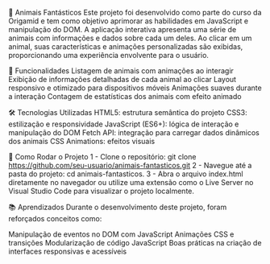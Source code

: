 🐾 Animais Fantásticos
Este projeto foi desenvolvido como parte do curso da Origamid e tem como objetivo aprimorar as habilidades em JavaScript e manipulação do DOM. A aplicação interativa apresenta uma série de animais com informações e dados sobre cada um deles. Ao clicar em um animal, suas características e animações personalizadas são exibidas, proporcionando uma experiência envolvente para o usuário.

🚀 Funcionalidades
Listagem de animais com animações ao interagir
Exibição de informações detalhadas de cada animal ao clicar
Layout responsivo e otimizado para dispositivos móveis
Animações suaves durante a interação
Contagem de estatísticas dos animais com efeito animado

🛠️ Tecnologias Utilizadas
HTML5: estrutura semântica do projeto
CSS3: estilização e responsividade
JavaScript (ES6+): lógica de interação e manipulação do DOM
Fetch API: integração para carregar dados dinâmicos dos animais
CSS Animations: efeitos visuais

🚧 Como Rodar o Projeto
1 - Clone o repositório: git clone https://github.com/seu-usuario/animais-fantasticos.git
2 - Navegue até a pasta do projeto: cd animais-fantasticos.
3 - Abra o arquivo index.html diretamente no navegador ou utilize uma extensão como o Live Server no Visual Studio Code para visualizar o projeto localmente.

📚 Aprendizados
Durante o desenvolvimento deste projeto, foram reforçados conceitos como:

Manipulação de eventos no DOM com JavaScript
Animações CSS e transições
Modularização de código JavaScript
Boas práticas na criação de interfaces responsivas e acessíveis
